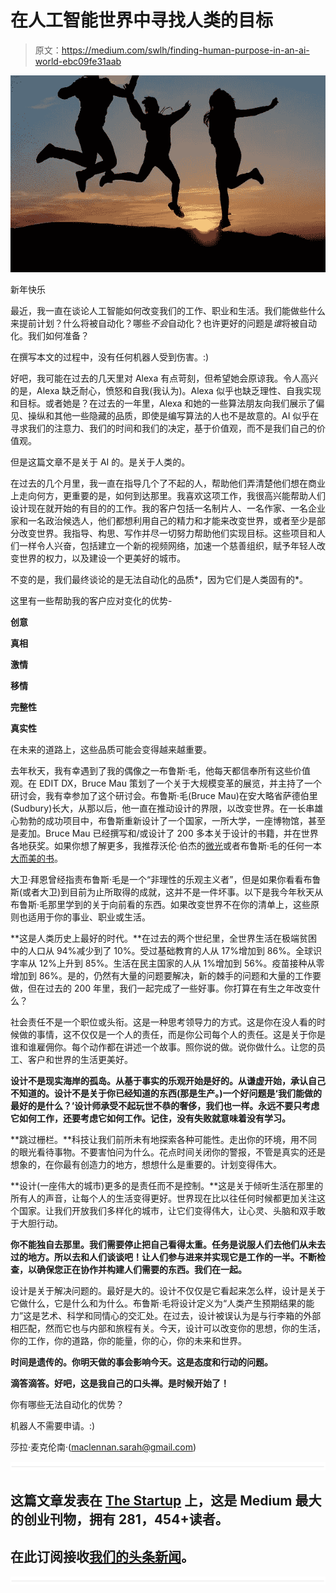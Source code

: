 # 在人工智能世界中寻找人类的目标

> 原文：<https://medium.com/swlh/finding-human-purpose-in-an-ai-world-ebc09fe31aab>

![](img/b1d954cb7b75a12c91fa49b1ba85c110.png)

新年快乐

最近，我一直在谈论人工智能如何改变我们的工作、职业和生活。我们能做些什么来提前计划？什么将被自动化？哪些*不会*自动化？也许更好的问题是*谁*将被自动化。我们如何准备？

在撰写本文的过程中，没有任何机器人受到伤害。:)

好吧，我可能在过去的几天里对 Alexa 有点苛刻，但希望她会原谅我。令人高兴的是，Alexa 缺乏耐心，愤怒和自我(我认为)。Alexa 似乎也缺乏理性、自我实现和目标。或者她是？在过去的一年里，Alexa 和她的一些算法朋友向我们展示了偏见、操纵和其他一些隐藏的品质，即使是编写算法的人也不是故意的。AI 似乎在寻求我们的注意力、我们的时间和我们的决定，基于价值观，而不是我们自己的价值观。

但是这篇文章不是关于 AI 的。是关于人类的。

在过去的几个月里，我一直在指导几个了不起的人，帮助他们弄清楚他们想在商业上走向何方，更重要的是，如何到达那里。我喜欢这项工作，我很高兴能帮助人们设计现在就开始的有目的的工作。我的客户包括一名制片人、一名作家、一名企业家和一名政治候选人，他们都想利用自己的精力和才能来改变世界，或者至少是部分改变世界。我指导、构思、写作并尽一切努力帮助他们实现目标。这些项目和人们一样令人兴奋，包括建立一个新的视频网络，加速一个慈善组织，赋予年轻人改变世界的权力，以及建设一个更美好的城市。

不变的是，我们最终谈论的是无法自动化的品质*，因为它们是人类固有的*。

这里有一些帮助我的客户应对变化的优势-

**创意**

**真相**

**激情**

**移情**

**完整性**

**真实性**

在未来的道路上，这些品质可能会变得越来越重要。

去年秋天，我有幸遇到了我的偶像之一布鲁斯·毛，他每天都信奉所有这些价值观。在 EDIT DX，Bruce Mau 策划了一个关于大规模变革的展览，并主持了一个研讨会，我有幸参加了这个研讨会。布鲁斯·毛(Bruce Mau)在安大略省萨德伯里(Sudbury)长大，从那以后，他一直在推动设计的界限，以改变世界。在一长串雄心勃勃的成功项目中，布鲁斯重新设计了一个国家，一所大学，一座博物馆，甚至是麦加。Bruce Mau 已经撰写和/或设计了 200 多本关于设计的书籍，并在世界各地获奖。如果你想了解更多，我推荐沃伦·伯杰的[微光](http://warrenberger.com/warren-bergers-books/)或者布鲁斯·毛的任何一本[大而美的书](http://www.massivechangenetwork.com/bruce-mau-books/)。

大卫·拜恩曾经指责布鲁斯·毛是一个“非理性的乐观主义者”，但是如果你看看布鲁斯(或者大卫)到目前为止所取得的成就，这并不是一件坏事。以下是我今年秋天从布鲁斯·毛那里学到的关于向前看的东西。如果改变世界不在你的清单上，这些原则也适用于你的事业、职业或生活。

**这是人类历史上最好的时代。**在过去的两个世纪里，全世界生活在极端贫困中的人口从 94%减少到了 10%。受过基础教育的人从 17%增加到 86%。全球识字率从 12%上升到 85%。生活在民主国家的人从 1%增加到 56%。疫苗接种从零增加到 86%。是的，仍然有大量的问题要解决，新的棘手的问题和大量的工作要做，但在过去的 200 年里，我们一起完成了一些好事。你打算在有生之年改变什么？

社会责任不是一个职位或头衔。这是一种思考领导力的方式。这是你在没人看的时候做的事情，这不仅仅是一个人的责任，而是你公司每个人的责任。这是关于你是谁和谁雇佣你。每个动作都在讲述一个故事。照你说的做。说你做什么。让您的员工、客户和世界的生活更美好。

**设计不是现实海岸的孤岛。从基于事实的乐观开始是好的。从谦虚开始，承认自己不知道的。设计不是关于你已经知道的东西(那是生产。)一个好问题是‘我们能做的最好的是什么？’设计师承受不起玩世不恭的奢侈，我们也一样。永远不要只考虑它如何工作，还要考虑它如何工作。记住，没有失败就意味着没有学习。**

**跳过栅栏。**科技让我们前所未有地探索各种可能性。走出你的环境，用不同的眼光看待事物。不要害怕问为什么。花点时间关闭你的警报，不管是真实的还是想象的，在你最有创造力的地方，想想什么是重要的。计划变得伟大。

**设计(一座伟大的城市)更多的是责任而不是控制。**这是关于倾听生活在那里的所有人的声音，让每个人的生活变得更好。世界现在比以往任何时候都更加关注这个国家。让我们开放我们多样化的城市，让它们变得伟大，让心灵、头脑和双手敢于大胆行动。

**你不能独自去那里。我们需要停止把自己看得太重。任务是说服人们去他们从未去过的地方。所以去和人们谈谈吧！让人们参与进来并实现它是工作的一半。不断检查，以确保您正在协作并构建人们需要的东西。我们在一起。**

设计是关于解决问题的。最好是大的。设计不仅仅是它看起来怎么样，设计是关于它做什么，它是什么和为什么。布鲁斯·毛将设计定义为“人类产生预期结果的能力”这是艺术、科学和同情心的交汇处。在过去，设计被误认为是与行李箱的外部相匹配，然而它也与内部和旅程有关。今天，设计可以改变你的思想，你的生活，你的工作，你的道路，你的能量，你的心，你的未来和世界。

**时间是遗传的。你明天做的事会影响今天。这是态度和行动的问题。**

**滴答滴答。好吧，这是我自己的口头禅。是时候开始了！**

你有哪些无法自动化的优势？

机器人不需要申请。:)

莎拉·麦克伦南·(maclennan.sarah@gmail.com)

![](img/731acf26f5d44fdc58d99a6388fe935d.png)

## 这篇文章发表在 [The Startup](https://medium.com/swlh) 上，这是 Medium 最大的创业刊物，拥有 281，454+读者。

## 在此订阅接收[我们的头条新闻](http://growthsupply.com/the-startup-newsletter/)。

![](img/731acf26f5d44fdc58d99a6388fe935d.png)